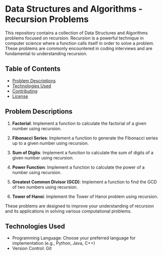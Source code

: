 # Data Structures and Algorithms - Recursion Problems

This repository contains a collection of Data Structures and Algorithms problems focused on recursion. Recursion is a powerful technique in computer science where a function calls itself in order to solve a problem. These problems are commonly encountered in coding interviews and are fundamental to understanding recursion.

## Table of Contents

- [Problem Descriptions](#problem-descriptions)
- [Technologies Used](#technologies-used)
- [Contributing](#contributing)
- [License](#license)

## Problem Descriptions

1. **Factorial**: Implement a function to calculate the factorial of a given number using recursion.

2. **Fibonacci Series**: Implement a function to generate the Fibonacci series up to a given number using recursion.

3. **Sum of Digits**: Implement a function to calculate the sum of digits of a given number using recursion.

4. **Power Function**: Implement a function to calculate the power of a number using recursion.

5. **Greatest Common Divisor (GCD)**: Implement a function to find the GCD of two numbers using recursion.

6. **Tower of Hanoi**: Implement the Tower of Hanoi problem using recursion.

These problems are designed to improve your understanding of recursion and its applications in solving various computational problems.

## Technologies Used

- Programming Language: Choose your preferred language for implementation (e.g., Python, Java, C++)
- Version Control: Git

